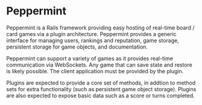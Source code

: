 Peppermint
==========

Peppermint is a Rails framework providing easy hosting of real-time board / card games via a plugin architecture. Peppermint provides a generic interface for managing users, rankings and reputation, game storage, persistent storage for game objects, and documentation.

Peppermint can support a variety of games as it provides real-time communication via WebSockets. Any game that can save state and restore is likely possible. The client application must be provided by the plugin.

Plugins are expected to provide a core set of methods, in addtion to method sets for extra functionality (such as persistent game object storage). Plugins are also expected to expose basic data such as a score or turns completed.